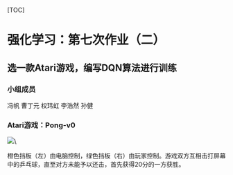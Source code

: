 [TOC]

# 强化学习：第七次作业（二）

## 选一款Atari游戏，编写DQN算法进行训练

### 小组成员

冯帆 曹丁元 权玮虹 李浩然 孙健

### Atari游戏：Pong-v0

![](/home/fb/Downloads/27256296-286fdc44-53ce-11e7-8445-e14a173af00d.gif)\

橙色挡板（左）由电脑控制，绿色挡板（右）由玩家控制。游戏双方互相击打屏幕中的乒乓球，直至对方未能予以还击，首先获得20分的一方获胜。

